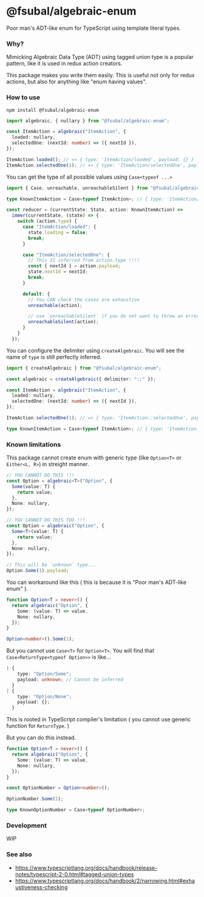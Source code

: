 # @fsubal/algebraic-enum

Poor man's ADT-like enum for TypeScript using template literal types.

### Why?

Mimicking Algebraic Data Type (ADT) using tagged union type is a popular pattern, like it is used in redux action creators.

This package makes you write them easily. This is useful not only for redux actions, but also for anything like "enum having values".

### How to use

```
npm install @fsubal/algebraic-enum
```

```ts
import algebraic, { nullary } from "@fsubal/algebraic-enum";

const ItemAction = algebraic("ItemAction", {
  loaded: nullary,
  selectedOne: (nextId: number) => ({ nextId }),
});

ItemAction.loaded(); // => { type: 'ItemAction/loaded', payload: {} }
ItemAction.selectedOne(1); // => { type: 'ItemAction/selectedOne', payload: { nextId: 1 } }
```

You can get the type of all possible values using `Case<typeof ...>`

```ts
import { Case, unreachable, unreachableSilent } from "@fsubal/algebraic-enum";

type KnownItemAction = Case<typeof ItemAction>; // { type: 'ItemAction/loaded', payload: {} } | { type: 'ItemAction/selectedOne', payload: { nextId: number } }

const reducer = (currentState: State, action: KnownItemAction) =>
  immer(currentState, (state) => {
    switch (action.type) {
      case "ItemAction/loaded": {
        state.loading = false;
        break;
      }

      case "ItemAction/selectedOne": {
        // This IS inferred from action.type !!!!
        const { nextId } = action.payload;
        state.nextId = nextId;
        break;
      }

      default: {
        // You CAN check the cases are exhaustive
        unreachable(action);

        // use `unreachableSilent` if you do not want to throw an error
        unreachableSilent(action);
      }
    }
  });
```

You can configure the delimiter using `createAlgebraic`. You will see the name of `type` is still perfectly inferred.

```ts
import { createAlgebraic } from "@fsubal/algebraic-enum";

const algebraic = createAlgebraic({ delimiter: "::" });

const ItemAction = algebraic("ItemAction", {
  loaded: nullary,
  selectedOne: (nextId: number) => ({ nextId }),
});

ItemAction.selectedOne(1); // => { type: 'ItemAction::selectedOne', payload: { nextId: 1 } }

type KnownItemAction = Case<typeof ItemAction>; // { type: 'ItemAction::loaded', payload: {} } | { type: 'ItemAction::selectedOne', payload: { nextId: number } }
```

### Known limitations

This package cannot create enum with generic type (like `Option<T>` or `Either<L, R>`) in streight manner.

```ts
// YOU CANNOT DO THIS !!!
const Option = algebraic<T>("Option", {
  Some(value: T) {
    return value;
  },
  None: nullary,
});

// YOU CANNOT DO THIS TOO !!!
const Option = algebraic("Option", {
  Some<T>(value: T) {
    return value;
  },
  None: nullary,
});

// This will be `unknown` type...
Option.Some(1).payload;
```

You can workaround like this ( this is because it is "Poor man's ADT-like enum" ).

```ts
function Option<T = never>() {
  return algebraic("Option", {
    Some: (value: T) => value,
    None: nullary,
  });
}

Option<number>().Some(1);
```

But you cannot use `Case<T>` for `Option<T>`. You will find that `Case<ReturnType<typeof Option>>` is like...

```ts
| {
    type: "Option/Some";
    payload: unknown; // Cannot be inferred
  }
| {
    type: "Option/None";
    payload: {};
  }
```

This is rooted in TypeScript compiler's limitation ( you cannot use generic function for `ReturnType`. )

But you can do this instead.

```ts
function Option<T = never>() {
  return algebraic("Option", {
    Some: (value: T) => value,
    None: nullary,
  });
}

const OptionNumber = Option<number>();

OptionNumber.Some(1);

type KnownOptionNumber = Case<typeof OptionNumber>;
```

### Development

WIP

### See also

- https://www.typescriptlang.org/docs/handbook/release-notes/typescript-2-0.html#tagged-union-types
- https://www.typescriptlang.org/docs/handbook/2/narrowing.html#exhaustiveness-checking

